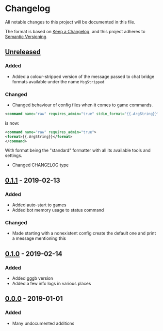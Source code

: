 # Changelog
All notable changes to this project will be documented in this file.

The format is based on [Keep a Changelog](https://keepachangelog.com/en/1.0.0/),
and this project adheres to [Semantic Versioning](https://semver.org/spec/v2.0.0.html).
## [Unreleased]
### Added
- Added a colour-stripped version of the message passed to chat bridge formats available under the name `MsgStripped`
### Changed
- Changed behaviour of config files when it comes to game commands.
 ```xml
 <command name="raw" requires_admin="true" stdin_format="{{.ArgString}}"/>
 ```
 is now:
 ```xml
<command name="raw" requires_admin="true">
<format>{{.ArgString}}</format>
</command>
```
With format being the "standard" formatter with all its available tools and settings. 
- Changed CHANGELOG type

## [0.1.1] - 2019-02-13
### Added
- Added auto-start to games
- Added bot memory usage to status command
### Changed
- Made starting with a nonexistent config create the default one and print a message mentioning this
## [0.1.0] - 2019-02-14
### Added
- Added gggb version
- Added a few info logs in various places

## [0.0.0] - 2019-01-01
### Added
- Many undocumented additions

[Unreleased]: https://git.ferricyanide.solutions/A_D/goGoGameBot
[0.1.1]:      https://git.ferricyanide.solutions/A_D/goGoGameBot
[0.1.0]:      https://git.ferricyanide.solutions/A_D/goGoGameBot
[0.0.0]:      https://git.ferricyanide.solutions/A_D/goGoGameBot
